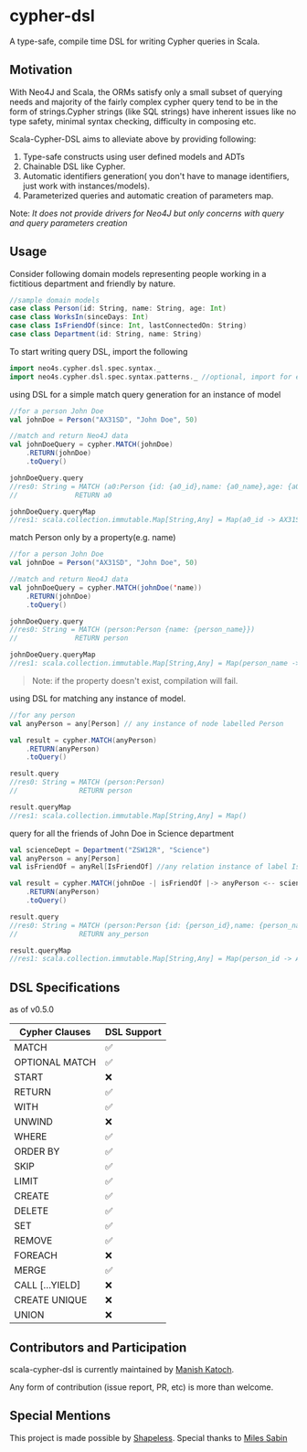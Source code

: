 <!---
# scala-cypher-dsl [![Build Status](https://travis-ci.org/manishkkatoch/scala-cypher-dsl.svg?branch=master)](https://travis-ci.org/manishkkatoch/scala-cypher-dsl) ![Sonatype Nexus (Releases)](https://img.shields.io/nexus/r/https/oss.sonatype.org/me.manishkatoch/scala-cypher-dsl.svg) ![Maven Central](https://img.shields.io/maven-central/v/me.manishkatoch/scala-cypher-dsl.svg)
-->

# cypher-dsl

A type-safe, compile time DSL for writing Cypher queries in Scala.

## Motivation

With Neo4J and Scala, the ORMs satisfy only a small subset of querying needs and majority of the fairly complex cypher query tend to be in the form of strings.Cypher strings (like SQL strings) have inherent issues like no type safety, minimal syntax checking, difficulty in composing etc.

Scala-Cypher-DSL aims to alleviate above by providing following:
1. Type-safe constructs using user defined models and ADTs
2. Chainable DSL like Cypher.
3. Automatic identifiers generation( you don't have to manage identifiers, just work with instances/models).
4. Parameterized queries and automatic creation of parameters map. 

Note: _It does not provide drivers for Neo4J but only concerns with query and query parameters creation_

<!--- 
## Installation

Binary release artefacts are published to the Sonatype OSS Repository Hosting service and synced to Maven Central.

#### SBT
```sbt
"me.manishkatoch" %% "scala-cypher-dsl" % "0.4.5"
```
#### Gradle
```gradle
implementation group: 'me.manishkatoch', name: 'scala-cypher-dsl', version: '0.4.5'
```
-->

## Usage

Consider following domain models representing people working in a fictitious department and friendly by nature. 
```scala
//sample domain models
case class Person(id: String, name: String, age: Int)
case class WorksIn(sinceDays: Int)
case class IsFriendOf(since: Int, lastConnectedOn: String)
case class Department(id: String, name: String)
```
To start writing query DSL, import the following
```scala
import neo4s.cypher.dsl.spec.syntax._
import neo4s.cypher.dsl.spec.syntax.patterns._ //optional, import for expressing paths.
```

using DSL for a simple match query generation for an instance of model
```scala
//for a person John Doe
val johnDoe = Person("AX31SD", "John Doe", 50)

//match and return Neo4J data
val johnDoeQuery = cypher.MATCH(johnDoe)
    .RETURN(johnDoe)
    .toQuery()

johnDoeQuery.query
//res0: String = MATCH (a0:Person {id: {a0_id},name: {a0_name},age: {a0_age}})
//              RETURN a0

johnDoeQuery.queryMap
//res1: scala.collection.immutable.Map[String,Any] = Map(a0_id -> AX31SD, a0_name -> John Doe, a0_age -> 50))
```

match Person only by a property(e.g. name)
```scala
//for a person John Doe
val johnDoe = Person("AX31SD", "John Doe", 50)

//match and return Neo4J data
val johnDoeQuery = cypher.MATCH(johnDoe('name))
    .RETURN(johnDoe)
    .toQuery()

johnDoeQuery.query
//res0: String = MATCH (person:Person {name: {person_name}})
//              RETURN person

johnDoeQuery.queryMap
//res1: scala.collection.immutable.Map[String,Any] = Map(person_name -> John Doe))
```
> Note: if the property doesn't exist, compilation will fail.

using DSL for matching any instance of model.
```scala
//for any person
val anyPerson = any[Person] // any instance of node labelled Person

val result = cypher.MATCH(anyPerson)
    .RETURN(anyPerson)
    .toQuery()

result.query
//res0: String = MATCH (person:Person)
//               RETURN person

result.queryMap
//res1: scala.collection.immutable.Map[String,Any] = Map()
```
query for all the friends of John Doe in Science department
```scala
val scienceDept = Department("ZSW12R", "Science")
val anyPerson = any[Person]
val isFriendOf = anyRel[IsFriendOf] //any relation instance of label IsFriendOf

val result = cypher.MATCH(johnDoe -| isFriendOf |-> anyPerson <-- scienceDept)
    .RETURN(anyPerson)
    .toQuery()

result.query
//res0: String = MATCH (person:Person {id: {person_id},name: {person_name},age: {person_age}})-[isFriendOf:IS_FRIEND_OF]->(any_person:Person)<--(department:Department {id: {department_id},name: {department_name}})
//               RETURN any_person

result.queryMap
//res1: scala.collection.immutable.Map[String,Any] = Map(person_id -> AX31SD, person_name -> John Doe, department_name -> Science, person_age -> 50, department_id -> ZSW12R)
```
<!---
for detailed DSL usage and more examples, see [Wiki](https://github.com/manishkkatoch/scala-cypher-dsl/wiki)
-->

## DSL Specifications

as of v0.5.0

| Cypher Clauses | DSL Support |
|----------------|-------------|
| MATCH | :white_check_mark: |
| OPTIONAL MATCH | :white_check_mark: |
| START | :x: |
| RETURN | :white_check_mark: |
| WITH | :white_check_mark: |
| UNWIND | :x: |
| WHERE | :white_check_mark: |
| ORDER BY | :white_check_mark: |
| SKIP | :white_check_mark: |
| LIMIT | :white_check_mark: |
| CREATE | :white_check_mark: |
| DELETE | :white_check_mark: |
| SET | :white_check_mark: |
| REMOVE | :white_check_mark: |
| FOREACH | :x: |
| MERGE | :white_check_mark: |
| CALL […​YIELD]| :x: |
| CREATE UNIQUE | :x: |
| UNION | :x: |

## Contributors and Participation
scala-cypher-dsl is currently maintained by [Manish Katoch](https://github.com/manishkkatoch/).

Any form of contribution (issue report, PR, etc) is more than welcome.

## Special Mentions
This project is made possible by [Shapeless](https://github.com/milessabin/shapeless). Special thanks to [Miles Sabin](https://github.com/milessabin)


